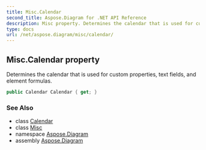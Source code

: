 ```yaml
---
title: Misc.Calendar
second_title: Aspose.Diagram for .NET API Reference
description: Misc property. Determines the calendar that is used for custom properties text fields and element formulas
type: docs
url: /net/aspose.diagram/misc/calendar/
---
```

## Misc.Calendar property

Determines the calendar that is used for custom properties, text fields, and element formulas.

```csharp
public Calendar Calendar { get; }
```

### See Also

* class [Calendar](../../calendar/)
* class [Misc](../)
* namespace [Aspose.Diagram](../../misc/)
* assembly [Aspose.Diagram](../../../)


